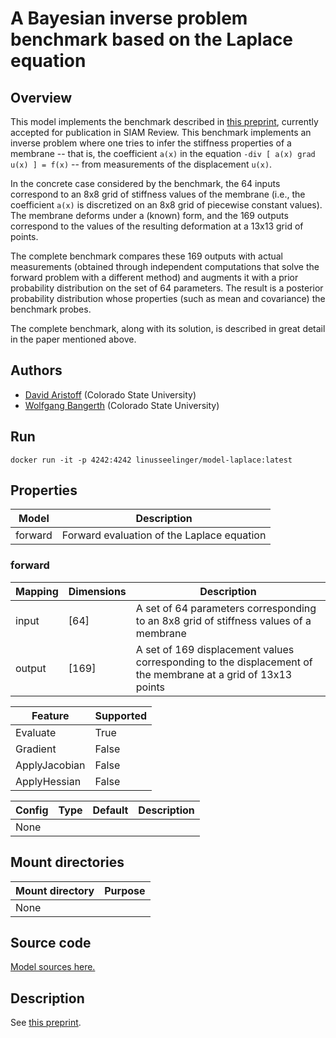 # A Bayesian inverse problem benchmark based on the Laplace equation
## Overview

This model implements the benchmark described in [this
preprint](https://arxiv.org/abs/2102.07263), currently accepted for publication
in SIAM Review. This benchmark implements an inverse problem where one tries
to infer the stiffness properties of a membrane -- that is, the coefficient
`a(x)` in the equation `-div [ a(x) grad u(x) ] = f(x)` -- from measurements
of the displacement `u(x)`.

In the concrete case considered by the benchmark, the 64 inputs
correspond to an 8x8 grid of stiffness values of the membrane (i.e., the
coefficient `a(x)` is discretized on an 8x8 grid of piecewise constant
values). The membrane deforms under a (known) form, and the 169 outputs correspond to the
values of the resulting deformation at a 13x13 grid of points.

The complete benchmark compares these 169 outputs with actual
measurements (obtained through independent computations that solve the
forward problem with a different method) and augments it with a prior
probability distribution on the set of 64 parameters. The result is a
posterior probability distribution whose properties (such as mean and
covariance) the benchmark probes.

The complete benchmark, along with its solution, is described in great
detail in the paper mentioned above.

## Authors

- [David Aristoff](mailto:David.Aristoff@colostate.edu) (Colorado State University)
- [Wolfgang Bangerth](mailto:bangerth@colostate.edu) (Colorado State University)

## Run
```
docker run -it -p 4242:4242 linusseelinger/model-laplace:latest
```

## Properties

Model | Description
---|---
forward | Forward evaluation of the Laplace equation

### forward
Mapping | Dimensions | Description
---|---|---
input | [64] | A set of 64 parameters corresponding to an 8x8 grid of stiffness values of a membrane
output | [169] | A set of 169 displacement values corresponding to the displacement of the membrane at a grid of 13x13 points

Feature | Supported
---|---
Evaluate | True
Gradient | False
ApplyJacobian | False
ApplyHessian | False

Config | Type | Default | Description
---|---|---|---
None | | |

## Mount directories
Mount directory | Purpose
---|---
None |

## Source code

[Model sources here.](https://github.com/UM-Bridge/benchmarks/tree/main/models/dealii-laplace)

## Description

See [this preprint](https://arxiv.org/abs/2102.07263).
